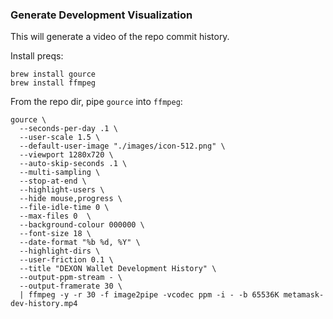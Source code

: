 ### Generate Development Visualization

This will generate a video of the repo commit history.

Install preqs:
```
brew install gource
brew install ffmpeg
```

From the repo dir, pipe `gource` into `ffmpeg`:
```
gource \
  --seconds-per-day .1 \
  --user-scale 1.5 \
  --default-user-image "./images/icon-512.png" \
  --viewport 1280x720 \
  --auto-skip-seconds .1 \
  --multi-sampling \
  --stop-at-end \
  --highlight-users \
  --hide mouse,progress \
  --file-idle-time 0 \
  --max-files 0  \
  --background-colour 000000 \
  --font-size 18 \
  --date-format "%b %d, %Y" \
  --highlight-dirs \
  --user-friction 0.1 \
  --title "DEXON Wallet Development History" \
  --output-ppm-stream - \
  --output-framerate 30 \
  | ffmpeg -y -r 30 -f image2pipe -vcodec ppm -i - -b 65536K metamask-dev-history.mp4
```

